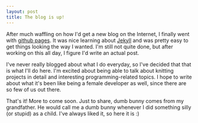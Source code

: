 ```yaml
---
layout: post
title: The blog is up!
---
```


After much waffling on how I'd get a new blog on the Internet, I finally went with [github pages](http://github.com/blog/272-github-pages).  It was nice learning about [Jekyll](http://wiki.github.com/mojombo/jekyll) and was pretty easy to get things looking the way I wanted.  I'm still not quite done, but after working on this all day, I figure I'd write an actual post.  

I've never really blogged about what I do everyday, so I've decided that that is what I'll do here.  I'm excited about being able to talk about knitting projects in detail and interesting programming-related topics.  I hope to write about what it's been like being a female developer as well, since there are so few of us out there.  

That's it!  More to come soon.  Just to share, dumb bunny comes from my grandfather.  He would call me a dumb bunny whenever I did something silly (or stupid) as a child.  I've always liked it, so here it is :)    